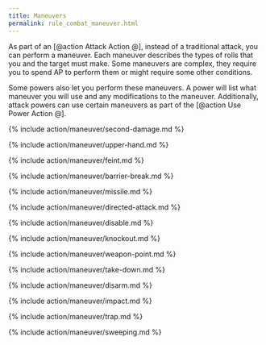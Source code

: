 ```yaml
---
title: Maneuvers
permalink: rule_combat_maneuver.html
---
```


As part of an [@action Attack Action @], instead of a traditional attack, you can perform a maneuver. Each maneuver describes the types of rolls that you and the target must make. Some maneuvers are complex, they require you to spend AP to perform them or might require some other conditions. 

Some powers also let you perform these maneuvers. A power will list what maneuver you will use and any modifications to the maneuver. Additionally, attack powers can use certain maneuvers as part of the [@action Use Power Action @].

{% include action/maneuver/second-damage.md %}

{% include action/maneuver/upper-hand.md %}

{% include action/maneuver/feint.md %}

{% include action/maneuver/barrier-break.md %}

{% include action/maneuver/missile.md %}

{% include action/maneuver/directed-attack.md %}

{% include action/maneuver/disable.md %}

{% include action/maneuver/knockout.md %}

{% include action/maneuver/weapon-point.md %}

{% include action/maneuver/take-down.md %}

{% include action/maneuver/disarm.md %}

{% include action/maneuver/impact.md %}

{% include action/maneuver/trap.md %}

{% include action/maneuver/sweeping.md %}

